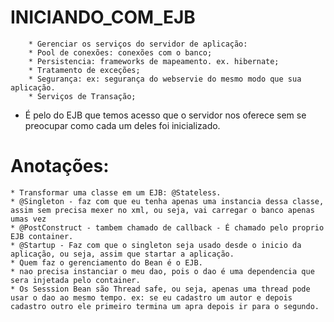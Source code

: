 # INICIANDO_COM_EJB #

 
		* Gerenciar os serviços do servidor de aplicação:
		* Pool de conexões: conexões com o banco;
		* Persistencia: frameworks de mapeamento. ex. hibernate;
		* Tratamento de exceções;
		* Segurança: ex: segurança do webservie do mesmo modo que sua aplicação.
		* Serviços de Transação;
 * É pelo do EJB que temos acesso que o servidor nos oferece sem se preocupar como cada um deles foi inicializado.
 
  # Anotações: 
	* Transformar uma classe em um EJB: @Stateless.
	* @Singleton - faz com que eu tenha apenas uma instancia dessa classe, assim sem precisa mexer no xml, ou seja, vai carregar o banco apenas umas vez
	* @PostConstruct - tambem chamado de callback - É chamado pelo proprio EJB container.
	* @Startup - Faz com que o singleton seja usado desde o inicio da aplicação, ou seja, assim que startar a aplicação.
	* Quem faz o gerenciamento do Bean é o EJB.
	* nao precisa instanciar o meu dao, pois o dao é uma dependencia que sera injetada pelo container.
	* Os Sesssion Bean são Thread safe, ou seja, apenas uma thread pode usar o dao ao mesmo tempo. ex: se eu cadastro um autor e depois cadastro outro ele primeiro termina um apra depois ir para o segundo.

	
	
	
